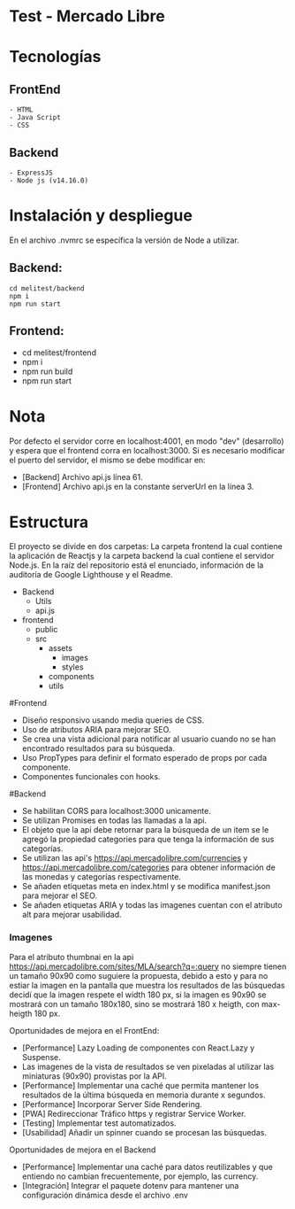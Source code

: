 # Test - Mercado Libre

# Tecnologías
## FrontEnd
    - HTML
    - Java Script
    - CSS
## Backend 
    - ExpressJS
    - Node js (v14.16.0)

# Instalación y despliegue

En el archivo .nvmrc se específica la versión de Node a utilizar.

## Backend:
    cd melitest/backend 
    npm i
    npm run start


## Frontend:
- cd melitest/frontend
- npm i
- npm run build
- npm run start

# Nota

Por defecto el servidor corre en localhost:4001, en modo "dev" (desarrollo) y espera que el frontend corra en localhost:3000.
Si es necesario modificar el puerto del servidor, el mismo se debe modificar en:
- [Backend] Archivo api.js línea 61.
- [Frontend] Archivo api.js en la constante serverUrl en la línea 3.

# Estructura

El proyecto se divide en dos carpetas: La carpeta frontend la cual contiene la aplicación de Reactjs y la carpeta backend la cual contiene el servidor Node.js.
En la raíz del repositorio está el enunciado, información de la auditoría de Google Lighthouse y el Readme.

- Backend
   - Utils
   - api.js
- frontend
  - public
  - src
    - assets
      - images
      - styles
    - components
    - utils

#Frontend
 - Diseño responsivo usando media queries de CSS.
 - Uso de atributos ARIA para mejorar SEO.
 - Se crea una vista adicional para notificar al usuario cuando no se han encontrado resultados para su búsqueda.
 - Uso PropTypes para definir el formato esperado de props por cada componente.
 - Componentes funcionales con hooks.

#Backend
 - Se habilitan CORS para localhost:3000 unicamente.
 - Se utilizan Promises en todas las llamadas a la api.
 - El objeto que la api debe retornar para la búsqueda de un item se le agregó la propiedad categories para que tenga la información de sus categorías.
 - Se utilizan las api's https://api.mercadolibre.com/currencies y https://api.mercadolibre.com/categories para obtener información de las monedas y categorías respectivamente.
 - Se añaden etiquetas meta en index.html y se modifica manifest.json para mejorar el SEO.
 - Se añaden etiquetas ARIA y todas las imagenes cuentan con el atributo alt para mejorar usabilidad.

### Imagenes
Para el atributo thumbnai en la api https://api.mercadolibre.com/sites/MLA/search?q=:query no siempre tienen un tamaño 90x90 como suguiere la propuesta, debido a esto y para no estiar la imagen en la pantalla que muestra los resultados de las búsquedas decidí que la imagen respete el width 180 px, si la imagen es 90x90 
se mostrará con un tamaño 180x180, sino se mostrará 180 x heigth, con max-heigth 180 px.


 Oportunidades de mejora en el FrontEnd:
 - [Performance] Lazy Loading de componentes con React.Lazy y Suspense.
 - Las imagenes de la vista de resultados se ven pixeladas al utilizar las miniaturas (90x90) provistas por la API. 
 - [Performance] Implementar una caché que permita mantener los resultados de la última búsqueda en memoria durante x segundos.
 - [Performance] Incorporar Server Side Rendering.
 - [PWA] Redireccionar Tráfico https y registrar Service Worker.
 - [Testing] Implementar test automatizados.
 - [Usabilidad] Añadir un spinner cuando se procesan las búsquedas.

 Oportunidades de mejora en el Backend
 - [Performance] Implementar una caché para datos reutilizables y que entiendo no cambian frecuentemente, por ejemplo, las currency.
 - [Integración] Integrar el paquete dotenv para mantener una configuración dinámica desde el archivo .env
